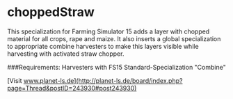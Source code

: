 choppedStraw
============
This specialization for Farming Simulator 15 adds a layer with chopped material for all crops, rape and maize.
It also inserts a global specialization to appropriate combine harvesters to make this layers visible while harvesting with activated straw chopper.

###Requirements:
Harvesters with FS15 Standard-Specialization "Combine"


[Visit www.planet-ls.de](http://planet-ls.de/board/index.php?page=Thread&postID=243930#post243930)
